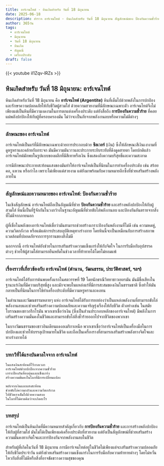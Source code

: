 ```yaml
---
title: อาร์เจนไทต์ - หินเกิดสำหรับ วันที่ 18 มิถุนายน
date: 2025-06-18
description: สำรวจ อาร์เจนไทต์ - หินเกิดสำหรับ วันที่ 18 มิถุนายน สัญลักษณ์ของ ป้องกันความชั่วร้าย มาเรียนรู้ความหมายลึกซึ้งของหินพิเศษนี้
author: 365วัน
tags:
  - อาร์เจนไทต์
  - มิถุนายน
  - วันที่ 18 มิถุนายน
  - หินเกิด
  - อัญมณี
  - เครื่องประดับ
draft: false
---
```


{{< youtube iI1Zqv-lRZs >}}

## หินเกิดสำหรับ วันที่ 18 มิถุนายน: อาร์เจนไทต์

หินเกิดสำหรับวันที่ 18 มิถุนายน คือ **อาร์เจนไทต์ (Argentite)** หินที่เต็มไปด้วยพลังในการปกป้องและรักษาความปลอดภัยให้กับชีวิตผู้สวมใส่ ด้วยความสวยงามที่มีลักษณะเฉพาะตัว อาร์เจนไทต์จึงไม่เพียงแต่เป็นหินที่มีความงดงามในการตกแต่งเครื่องประดับ แต่ยังสื่อถึง **การป้องกันความชั่วร้าย** ที่คอยแผ่พลังปกป้องให้กับผู้ที่ครอบครองมัน ไม่ว่าจะเป็นภัยจากพลังงานลบหรือความไม่ดีต่างๆ

---

### ลักษณะของ อาร์เจนไทต์

อาร์เจนไทต์เป็นแร่ที่มีลักษณะเฉพาะด้วยการประกอบด้วย **ซิลเวอร์** (เงิน) ซึ่งให้ลักษณะสีเงินเงางามที่ดูหรูหราและคล้ายกับกระจก มันมีความมันวาวและประกายระยิบระยับที่ดึงดูดสายตา โดยปกติแล้วอาร์เจนไทต์มักพบในรูปแบบของผลึกที่มีสีเทาหรือเงิน ซึ่งแสดงถึงความบริสุทธิ์และความสะอาด

การมีลักษณะประกายสะท้อนแสงของมันทำให้อาร์เจนไทต์เป็นที่นิยมในการทำเครื่องประดับ เช่น สร้อยคอ, แหวน หรือกำไล เพราะไม่เพียงแต่สวยงาม แต่ยังมาพร้อมกับความหมายลึกซึ้งที่ช่วยเสริมสร้างพลังภายใน

---

### สัญลักษณ์และความหมายของ อาร์เจนไทต์: ป้องกันความชั่วร้าย

ในเชิงสัญลักษณ์ อาร์เจนไทต์ถือเป็นอัญมณีที่ช่วย **ป้องกันความชั่วร้าย** และสร้างพลังปกป้องให้กับผู้สวมใส่ หินนี้เป็นที่รู้จักกันในวงกว้างในฐานะอัญมณีที่ช่วยขับไล่พลังงานลบ และป้องกันอันตรายจากสิ่งที่ไม่ดีจากภายนอก

ผู้ที่เชื่อในพลังของอาร์เจนไทต์เชื่อว่ามันสามารถช่วยสร้างเกราะป้องกันพลังงานที่ไม่ดี เช่น ความหดหู่, ความวิตกกังวล หรือแม้แต่การประสบอุบัติเหตุทางร่างกาย โดยหินนี้จะเป็นเหมือนกับการสร้างสภาพแวดล้อมที่ปลอดภัยจากการรุกรานของสิ่งไม่ดี

นอกจากนี้ อาร์เจนไทต์ยังช่วยในการเสริมสร้างความแข็งแกร่งให้กับจิตใจ ในการรับมือกับอุปสรรคต่างๆ ช่วยให้ผู้สวมใส่สามารถยืนหยัดในช่วงเวลาที่ท้าทายได้โดยไม่ยอมแพ้

---

### เรื่องราวที่เกี่ยวข้องกับ อาร์เจนไทต์ (ตำนาน, วัฒนธรรม, ประวัติศาสตร์, ฯลฯ)

อาร์เจนไทต์ได้รับการค้นพบครั้งแรกในศตวรรษที่ 19 โดยนักธรณีวิทยาชาวเยอรมัน มันมีชื่อเสียงในฐานะแร่เงินที่มีความบริสุทธิ์สูง และมักจะพบในแหล่งแร่ที่มีการสะสมของเงินในธรรมชาติ ซึ่งทำให้มันกลายเป็นที่นิยมในการใช้ทำเครื่องประดับที่มีความหรูหราและคงทน

ในตำนานและวัฒนธรรมหลายๆ แห่ง อาร์เจนไทต์ได้รับการยกย่องว่าเป็นแหล่งพลังงานที่สามารถขับไล่พลังงานลบและช่วยเสริมสร้างความปลอดภัยและความเจริญรุ่งเรืองให้กับชีวิต ตัวอย่างเช่น ในสมัยโบราณของชาวกรีกโรมัน พวกเขาเชื่อว่าเงิน (ซึ่งเป็นส่วนประกอบหลักของอาร์เจนไทต์) มีพลังในการเสริมสร้างความมั่นคงในชีวิตและสามารถขับไล่สิ่งชั่วร้ายออกไปจากชีวิตของพวกเขา

ในบางวัฒนธรรมของชาวอินเดียนแดงอเมริกาเหนือ พวกเขาเชื่อว่าอาร์เจนไทต์เป็นเครื่องมือในการปกป้องและช่วยให้บรรลุเป้าหมายในชีวิต และถือเป็นเครื่องรางที่สามารถเสริมสร้างพลังทางจิตใจและทางร่างกายได้

---

### บทกวีที่ได้แรงบันดาลใจจาก อาร์เจนไทต์

```
ในแสงเงินสะท้อนที่ไร้กาลเวลา  
อาร์เจนไทต์ช่วยปกป้องจากความชั่วร้าย  
เกราะป้องกันที่อบอุ่นและแข็งแกร่ง  
สร้างความมั่นคงในโลกที่มีการเปลี่ยนแปลง

พลังจากเงินและแสงสะท้อน  
ช่วยขับไล่ความกลัวและความวิตกกังวล  
ให้ชีวิตเราเต็มไปด้วยความสงบ  
ในโลกที่ไม่คาดคิดว่าจะเกิดอะไร
```

---

### บทสรุป

อาร์เจนไทต์เป็นหินเกิดที่มีความหมายสำคัญเกี่ยวกับ **การป้องกันความชั่วร้าย** และการสร้างพลังปกป้องให้กับผู้ที่สวมใส่ มันไม่ได้เป็นเพียงแค่เครื่องประดับที่สวยงาม แต่ยังเป็นสัญลักษณ์ที่ช่วยเสริมสร้างความมั่นคงทางจิตใจและการป้องกันจากพลังงานลบในชีวิต

สำหรับผู้ที่เกิดในวันที่ 18 มิถุนายน การมีอาร์เจนไทต์อยู่ในชีวิตไม่เพียงแต่จะเสริมสร้างความปลอดภัยให้กับชีวิตประจำวัน แต่ยังช่วยเสริมสร้างความแข็งแกร่งในการรับมือกับความท้าทายต่างๆ โดยไม่หวั่นไหวกับสิ่งที่ไม่ดีหรือสิ่งที่อาจขัดขวางความสุขของคุณ